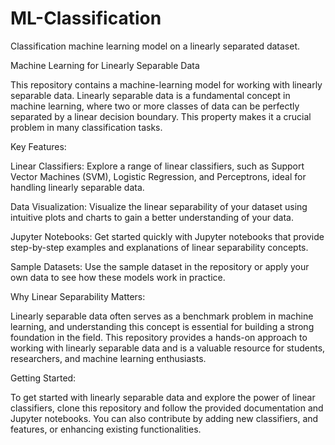 # ML-Classification
Classification machine learning model on a linearly separated dataset. 


Machine Learning for Linearly Separable Data

This repository contains a machine-learning model for working with linearly separable data. Linearly separable data is a fundamental concept in machine learning, where two or more classes of data can be perfectly separated by a linear decision boundary. This property makes it a crucial problem in many classification tasks.



Key Features:

Linear Classifiers: Explore a range of linear classifiers, such as Support Vector Machines (SVM), Logistic Regression, and Perceptrons, ideal for handling linearly separable data.

Data Visualization: Visualize the linear separability of your dataset using intuitive plots and charts to gain a better understanding of your data.

Jupyter Notebooks: Get started quickly with Jupyter notebooks that provide step-by-step examples and explanations of linear separability concepts.

Sample Datasets: Use the sample dataset in the repository or apply your own data to see how these models work in practice.



Why Linear Separability Matters:

Linearly separable data often serves as a benchmark problem in machine learning, and understanding this concept is essential for building a strong foundation in the field. This repository provides a hands-on approach to working with linearly separable data and is a valuable resource for students, researchers, and machine learning enthusiasts.



Getting Started:

To get started with linearly separable data and explore the power of linear classifiers, clone this repository and follow the provided documentation and Jupyter notebooks. You can also contribute by adding new classifiers, and features, or enhancing existing functionalities.
